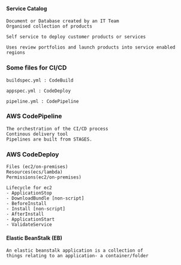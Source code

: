 #### Service Catalog
    Document or Database created by an IT Team
    Organised collection of products

    Self service to deploy customer products or services

    Uses review portfolios and launch products into service enabled regions

### Some files for CI/CD

    buildspec.yml : CodeBuild
    
    appspec.yml : CodeDeploy
    
    pipeline.yml : CodePipeline

### AWS CodePipeline

    The orchestration of the CI/CD process
    Continous delivery tool
    Pipelines are built from STAGES.

### AWS CodeDeploy

    Files (ec2/on-premises)
    Resources(ecs/lambda)
    Permissions(ec2/on-premises)

    Lifecycle for ec2
    - ApplicationStop
    - DownloadBundle [non-script]
    - BeforeInstall
    - Install [non-script]
    - AfterInstall
    - ApplicationStart
    - ValidateService


#### Elastic BeanStalk (EB)

    An elastic beanstalk application is a collection of
    things relating to an application- a container/folder
